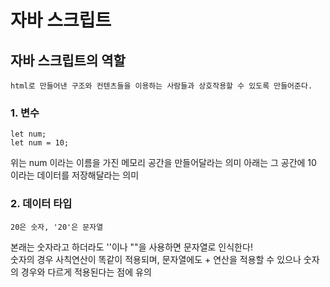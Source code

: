# 자바 스크립트

## 자바 스크립트의 역할

    html로 만들어낸 구조와 컨텐츠들을 이용하는 사람들과 상호작용할 수 있도록 만들어준다.

### 1. 변수

    let num;
    let num = 10;

위는 num 이라는 이름을 가진 메모리 공간을 만들어달라는 의미
아래는 그 공간에 10 이라는 데이터를 저장해달라는 의미


### 2. 데이터 타입

    20은 숫자, '20'은 문자열

본래는 숫자라고 하더라도 ''이나 ""을 사용하면 문자열로 인식한다! <br>
숫자의 경우 사칙연산이 똑같이 적용되며, 문자열에도 + 연산을 적용할 수 있으나
숫자의 경우와 다르게 적용된다는 점에 유의